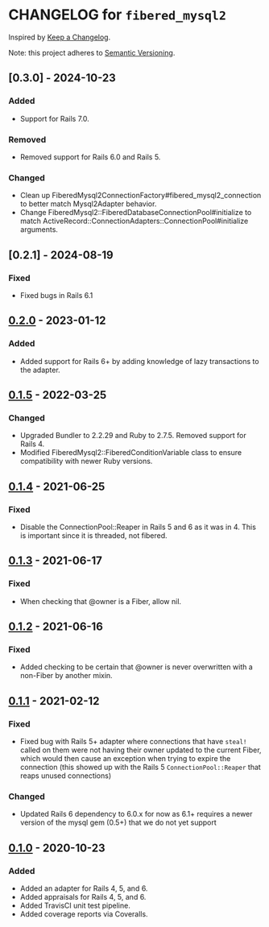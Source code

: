 # CHANGELOG for `fibered_mysql2`

Inspired by [Keep a Changelog](https://keepachangelog.com/en/1.0.0/).

Note: this project adheres to [Semantic Versioning](https://semver.org/spec/v2.0.0.html).

## [0.3.0] - 2024-10-23
### Added
- Support for Rails 7.0.

### Removed
- Removed support for Rails 6.0 and Rails 5.

### Changed
- Clean up FiberedMysql2ConnectionFactory#fibered_mysql2_connection to better match Mysql2Adapter behavior.
- Change FiberedMysql2::FiberedDatabaseConnectionPool#initialize to match ActiveRecord::ConnectionAdapters::ConnectionPool#initialize arguments.

## [0.2.1] - 2024-08-19
### Fixed
- Fixed bugs in Rails 6.1

## [0.2.0] - 2023-01-12
### Added
- Added support for Rails 6+ by adding knowledge of lazy transactions to the adapter.

## [0.1.5] - 2022-03-25
### Changed
- Upgraded Bundler to 2.2.29 and Ruby to 2.7.5. Removed support for Rails 4.
- Modified FiberedMysql2::FiberedConditionVariable class to ensure compatibility with newer Ruby versions.

## [0.1.4] - 2021-06-25
### Fixed
- Disable the ConnectionPool::Reaper in Rails 5 and 6 as it was in 4. This is important since it is
threaded, not fibered.

## [0.1.3] - 2021-06-17
### Fixed
- When checking that @owner is a Fiber, allow nil.

## [0.1.2] - 2021-06-16
### Fixed
- Added checking to be certain that @owner is never overwritten with a non-Fiber by another mixin.

## [0.1.1] - 2021-02-12
### Fixed
- Fixed bug with Rails 5+ adapter where connections that have `steal!` called on them were not having their owner updated to the current Fiber, which would then cause an exception when trying to expire the connection (this showed up with the Rails 5 `ConnectionPool::Reaper` that reaps unused connections)

### Changed
- Updated Rails 6 dependency to 6.0.x for now as 6.1+ requires a newer version of the mysql gem (0.5+) that we do not yet support


## [0.1.0] - 2020-10-23
### Added
- Added an adapter for Rails 4, 5, and 6.
- Added appraisals for Rails 4, 5, and 6.
- Added TravisCI unit test pipeline.
- Added coverage reports via Coveralls.

[0.2.0]: https://github.com/Invoca/fibered_mysql2/compare/v0.1.5..v0.2.0
[0.1.5]: https://github.com/Invoca/fibered_mysql2/compare/v0.1.4..v0.1.5
[0.1.4]: https://github.com/Invoca/fibered_mysql2/compare/v0.1.3..v0.1.4
[0.1.3]: https://github.com/Invoca/fibered_mysql2/compare/v0.1.2..v0.1.3
[0.1.2]: https://github.com/Invoca/fibered_mysql2/compare/v0.1.1..v0.1.2
[0.1.1]: https://github.com/Invoca/fibered_mysql2/compare/v0.1.0..v0.1.1
[0.1.0]: https://github.com/Invoca/fibered_mysql2/tree/v0.1.0
